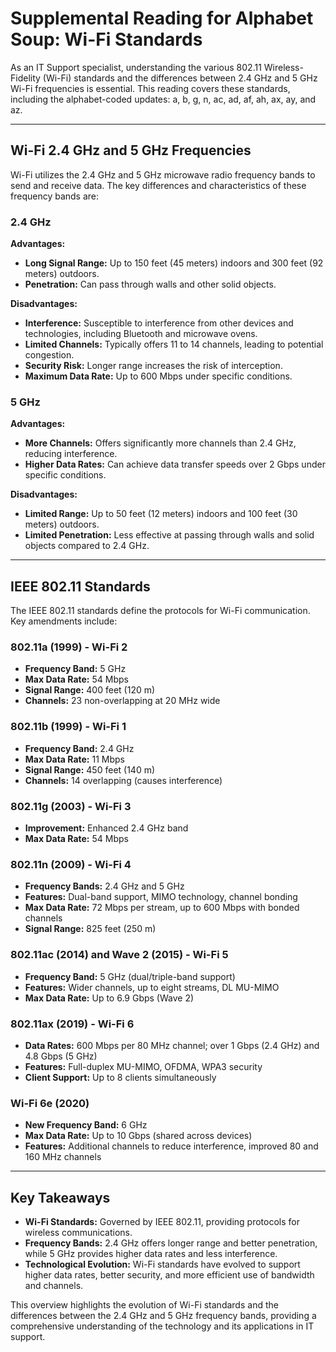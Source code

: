 # Supplemental Reading for Alphabet Soup: Wi-Fi Standards

As an IT Support specialist, understanding the various 802.11 Wireless-Fidelity (Wi-Fi) standards and the differences between 2.4 GHz and 5 GHz Wi-Fi frequencies is essential. This reading covers these standards, including the alphabet-coded updates: a, b, g, n, ac, ad, af, ah, ax, ay, and az.

---

## **Wi-Fi 2.4 GHz and 5 GHz Frequencies**

Wi-Fi utilizes the 2.4 GHz and 5 GHz microwave radio frequency bands to send and receive data. The key differences and characteristics of these frequency bands are:

### 2.4 GHz

**Advantages:**

- **Long Signal Range:** Up to 150 feet (45 meters) indoors and 300 feet (92 meters) outdoors.
- **Penetration:** Can pass through walls and other solid objects.

**Disadvantages:**

- **Interference:** Susceptible to interference from other devices and technologies, including Bluetooth and microwave ovens.
- **Limited Channels:** Typically offers 11 to 14 channels, leading to potential congestion.
- **Security Risk:** Longer range increases the risk of interception.
- **Maximum Data Rate:** Up to 600 Mbps under specific conditions.

### 5 GHz

**Advantages:**

- **More Channels:** Offers significantly more channels than 2.4 GHz, reducing interference.
- **Higher Data Rates:** Can achieve data transfer speeds over 2 Gbps under specific conditions.

**Disadvantages:**

- **Limited Range:** Up to 50 feet (12 meters) indoors and 100 feet (30 meters) outdoors.
- **Limited Penetration:** Less effective at passing through walls and solid objects compared to 2.4 GHz.

---

## **IEEE 802.11 Standards**

The IEEE 802.11 standards define the protocols for Wi-Fi communication. Key amendments include:

### 802.11a (1999) - Wi-Fi 2

- **Frequency Band:** 5 GHz
- **Max Data Rate:** 54 Mbps
- **Signal Range:** 400 feet (120 m)
- **Channels:** 23 non-overlapping at 20 MHz wide

### 802.11b (1999) - Wi-Fi 1

- **Frequency Band:** 2.4 GHz
- **Max Data Rate:** 11 Mbps
- **Signal Range:** 450 feet (140 m)
- **Channels:** 14 overlapping (causes interference)

### 802.11g (2003) - Wi-Fi 3

- **Improvement:** Enhanced 2.4 GHz band
- **Max Data Rate:** 54 Mbps

### 802.11n (2009) - Wi-Fi 4

- **Frequency Bands:** 2.4 GHz and 5 GHz
- **Features:** Dual-band support, MIMO technology, channel bonding
- **Max Data Rate:** 72 Mbps per stream, up to 600 Mbps with bonded channels
- **Signal Range:** 825 feet (250 m)

### 802.11ac (2014) and Wave 2 (2015) - Wi-Fi 5

- **Frequency Band:** 5 GHz (dual/triple-band support)
- **Features:** Wider channels, up to eight streams, DL MU-MIMO
- **Max Data Rate:** Up to 6.9 Gbps (Wave 2)

### 802.11ax (2019) - Wi-Fi 6

- **Data Rates:** 600 Mbps per 80 MHz channel; over 1 Gbps (2.4 GHz) and 4.8 Gbps (5 GHz)
- **Features:** Full-duplex MU-MIMO, OFDMA, WPA3 security
- **Client Support:** Up to 8 clients simultaneously

### Wi-Fi 6e (2020)

- **New Frequency Band:** 6 GHz
- **Max Data Rate:** Up to 10 Gbps (shared across devices)
- **Features:** Additional channels to reduce interference, improved 80 and 160 MHz channels

---

## **Key Takeaways**

- **Wi-Fi Standards:** Governed by IEEE 802.11, providing protocols for wireless communications.
- **Frequency Bands:** 2.4 GHz offers longer range and better penetration, while 5 GHz provides higher data rates and less interference.
- **Technological Evolution:** Wi-Fi standards have evolved to support higher data rates, better security, and more efficient use of bandwidth and channels.

This overview highlights the evolution of Wi-Fi standards and the differences between the 2.4 GHz and 5 GHz frequency bands, providing a comprehensive understanding of the technology and its applications in IT support.

